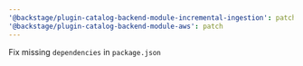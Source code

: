 ```yaml
---
'@backstage/plugin-catalog-backend-module-incremental-ingestion': patch
'@backstage/plugin-catalog-backend-module-aws': patch
---
```


Fix missing `dependencies` in `package.json`
